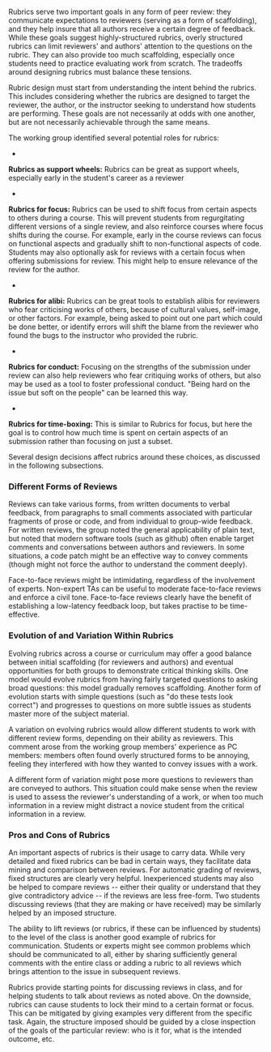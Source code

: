 Rubrics serve two important goals in any form of peer review: they
communicate expectations to reviewers (serving as a form of
scaffolding), and they help insure that all authors receive a certain
degree of feedback.  While these goals suggest highly-structured
rubrics, overly structured rubrics can limit reviewers' and authors'
attention to the questions on the rubric.  They can also provide too
much scaffolding, especially once students need to practice evaluating
work from scratch. The tradeoffs around designing rubrics must balance
these tensions.

Rubric design must start from understanding the intent behind the
rubrics.  This includes considering whether the rubrics are designed
to target the reviewer, the author, or the instructor seeking to
understand how students are performing.  These goals are not
necessarily at odds with one another, but are not necessarily
achievable through the same means.

The working group identified several potential roles for rubrics:

*
**Rubrics as support wheels:**
    Rubrics can be great as support wheels, especially early in 
    the student's career as a reviewer

* 
**Rubrics for focus:**
    Rubrics can be used to shift focus from certain aspects to 
    others during a course. This will prevent students from 
    regurgitating different versions of a single review, and also
    reinforce courses where focus shifts during the course. 
    For example, early in the course reviews can focus on functional
    aspects and gradually shift to non-functional aspects of code. 
    Students may also optionally ask for reviews with a certain 
    focus when offering submissions for review. This might help
    to ensure relevance of the review for the author. 

*
**Rubrics for alibi:**
    Rubrics can be great tools to establish alibis for reviewers
    who fear criticising works of others, because of cultural 
    values, self-image, or other factors.  For example, being asked to point
    out one part which could be done better, or identify errors
    will shift the blame from the reviewer who found the bugs
    to the instructor who provided the rubric. 

*
**Rubrics for conduct:**
    Focusing on the strengths of the submission under review can 
    also help reviewers who fear critiquing works of 
    others, but also may be used as a tool to foster professional
    conduct. "Being hard on the issue but soft on the people" can 
    be learned this way. 

*
**Rubrics for time-boxing:**
    This is similar to Rubrics for focus, but here the goal is 
    to control how much time is spent on certain aspects of an 
    submission rather than focusing on just a subset. 

Several design decisions affect rubrics around these choices, as
discussed in the following subsections.

### Different Forms of Reviews

Reviews can take various forms, from written documents to verbal
feedback, from paragraphs to small comments associated with particular
fragments of prose or code, and from individual to group-wide
feedback.  For written reviews, the group noted the general
applicability of plain text, but noted that modern software tools
(such as github) often enable target comments and conversations
between authors and reviewers.  In some situations, a code patch might
be an effective way to convey comments (though might not force the
author to understand the comment deeply).

Face-to-face reviews might be intimidating, regardless of the
involvement of experts. Non-expert TAs can be useful to moderate
face-to-face reviews and enforce a civil tone. Face-to-face
reviews clearly have the benefit of establishing a low-latency
feedback loop, but takes practise to be time-effective. 

### Evolution of and Variation Within Rubrics

Evolving rubrics across a course or curriculum may offer a good
balance between initial scaffolding (for reviewers and authors) and
eventual opportunities for both groups to demonstrate critical
thinking skills.  One model would evolve rubrics from having fairly
targeted questions to asking broad questions: this model gradually
removes scaffolding.  Another form of evolution starts with simple
questions (such as "do these tests look correct") and progresses to
questions on more subtle issues as students master more of the
subject material.  

A variation on evolving rubrics would allow different students to work
with different review forms, depending on their ability as reviewers.
This comment arose from the working group members' experience as PC
members: members often found overly structured forms to be annoying,
feeling they interfered with how they wanted to convey issues with a
work.  

A different form of variation might pose more questions to reviewers
than are conveyed to authors.  This situation could make sense when
the review is used to assess the reviewer's understanding of a work,
or when too much information in a review might distract a novice
student from the critical information in a review.

### Pros and Cons of Rubrics

An important aspects of rubrics is their usage to carry data.
While very detailed and fixed rubrics can be bad in certain ways,
they facilitate data mining and comparison between reviews. For
automatic grading of reviews, fixed structures are clearly very
helpful. Inexperienced students may also be helped to compare
reviews -- either their quality or understand that they give
contradictory advice -- if the reviews are less free-form. Two
students discussing reviews (that they are making or have
received) may be similarly helped by an imposed structure.

The ability to lift reviews (or rubrics, if these can be
influenced by students) to the level of the class is another good
example of rubrics for communication. Students or experts might
see common problems which should be communicated to all, either by
sharing sufficiently general comments with the entire class or
adding a rubric to all reviews which brings attention to the issue
in subsequent reviews.

Rubrics provide starting points for discussing reviews in class,
and for helping students to talk about reviews as noted above. On
the downside, rubrics can cause students to lock their mind to a
certain format or focus. This can be mitigated by giving examples
very different from the specific task. Again, the structure
imposed should be guided by a close inspection of the goals of the
particular review: who is it for, what is the intended outcome,
etc.








